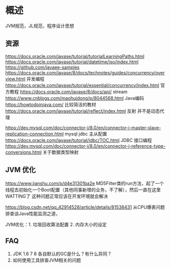 # 概述

JVM规范，JL规范，程序设计思想

## 资源

https://docs.oracle.com/javase/tutorial/tutorialLearningPaths.html  
https://docs.oracle.com/javase/tutorial/datetime/iso/index.html  
https://github.com/javaee-samples 
https://docs.oracle.com/javase/8/docs/technotes/guides/concurrency/overview.html 并发编程
https://docs.oracle.com/javase/tutorial/essential/concurrency/index.html 官方教程
https://docs.oracle.com/javase/8/docs/api/ stream  
https://www.cnblogs.com/maohuidong/p/8044568.html Java编码  
https://howtodoinjava.com/  比较简洁的教材  
https://docs.oracle.com/javase/tutorial/reflect/index.html 反射 并不是动态代理  

https://dev.mysql.com/doc/connector-j/8.0/en/connector-j-master-slave-replication-connection.html  mysql jdbc 主从配置
https://docs.oracle.com/javase/tutorial/jdbc/TOC.html JDBC 接口编程  
https://dev.mysql.com/doc/connector-j/8.0/en/connector-j-reference-type-conversions.html 关于数据类型映射  


## JVM 优化

https://www.jianshu.com/p/d4e31301ba2e MD5Filter类的run方法，起了一个线程去初始化一个Boot配置（其他同事新增的业务，不了解），然后一直在这里WATTING了  这种问题正常应该在开发环境就会解决

https://blog.csdn.net/qq_42914528/article/details/81538431  从CPU爆表问题排查谈Java性能监测之道，

JVM优化：1. 垃圾回收算法配置  2. 内存大小的设定

## FAQ 

1. JDK 1.6 7 8 各自默认的GC是什么？有什么异同？
2. 如何使用工具排查JVM相关的问题